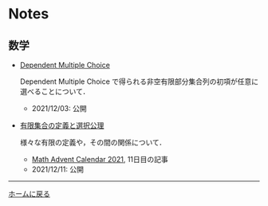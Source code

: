 # Notes

## 数学

- [Dependent Multiple Choice](math/dmc.pdf)

    Dependent Multiple Choice で得られる非空有限部分集合列の初項が任意に選べることについて．

    - 2021/12/03: 公開

- [有限集合の定義と選択公理](math/definitions_of_finite.pdf)

    様々な有限の定義や，その間の関係について．

    - [Math Advent Calendar 2021](https://adventar.org/calendars/6146), 11日目の記事
    - 2021/12/11: 公開

---

[ホームに戻る](index.md)
